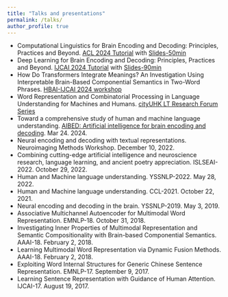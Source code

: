 ```yaml
---
title: "Talks and presentations"
permalink: /talks/
author_profile: true
---
```

- Computational Linguistics for Brain Encoding and Decoding: Principles, Practices and Beyond. [ACL 2024 Tutorial](https://2024.aclweb.org/program/tutorials/) with [Slides-50min](https://drive.google.com/file/d/1gcJDCklWaV29tSXZ5x4TpVDWoqCc-rTm/view?usp=sharing)
- Deep Learning for Brain Encoding and Decoding: Principles, Practices and Beyond. [IJCAI 2024 Tutorial](https://ijcai24.org/tutorials/) with [Slides-90min](https://drive.google.com/file/d/1wpaz9ivZF2DxtjMsdSwdccIHxcZEkCN-/view?usp=sharing)
- How Do Transformers Integrate Meanings? An Investigation Using Interpretable Brain-Based Componential Semantics in Two-Word Phrases. [HBAI-IJCAI 2024 workshop](https://hbai2024.github.io/)
- Word Representation and Combinatorial Processing in Language Understanding for Machines and Humans. [cityUHK LT Research Forum Series](https://lt.cityu.edu.hk/Research/cred/LT-Research-Forum-Series/event/?vSubFID=1&Topic_ID=2186)
- Toward a comprehensive study of human and machine language understanding. [AIBED: Artificial intelligence for brain encoding and decoding](https://sites.google.com/view/aibed2024/home). Mar 24. 2024.
- Neural encoding and decoding with textual representations. Neuroimaging Methods Workshop. December 10, 2022.
- Combining cutting-edge artificial intelligence and neuroscience research, language learning, and ancient poetry
appreciation. ISLSEAI-2022. October 29, 2022.
- Human and Machine language understanding. YSSNLP-2022. May 28, 2022.
- Human and Machine language understanding. CCL-2021. October 22, 2021.
- Neural encoding and decoding in the brain. YSSNLP-2019. May 3, 2019.
- Associative Multichannel Autoencoder for Multimodal Word Representation. EMNLP-18. October 31, 2018.
- Investigating Inner Properties of Multimodal Representation and Semantic Compositionality with Brain-based Componential Semantics. AAAI-18. February 2, 2018.
- Learning Multimodal Word Representation via Dynamic Fusion Methods. AAAI-18. February 2, 2018.
- Exploiting Word Internal Structures for Generic Chinese Sentence Representation. EMNLP-17. September 9, 2017.
- Learning Sentence Representation with Guidance of Human Attention. IJCAI-17. August 19, 2017.
